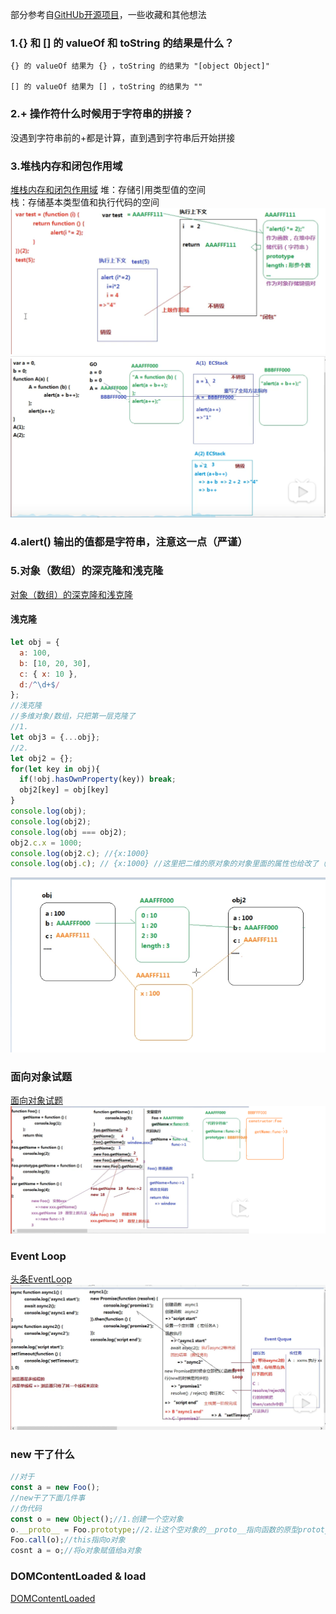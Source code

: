 部分参考自[GitHUb开源项目](https://github.com/CavsZhouyou/Front-End-Interview-Notebook/blob/master/JavaScript/JavaScript.md)，一些收藏和其他想法
### 1.{} 和 [] 的 valueOf 和 toString 的结果是什么？
```
{} 的 valueOf 结果为 {} ，toString 的结果为 "[object Object]"

[] 的 valueOf 结果为 [] ，toString 的结果为 ""
```
### 2.+ 操作符什么时候用于字符串的拼接？
没遇到字符串前的+都是计算，直到遇到字符串后开始拼接

### 3.堆栈内存和闭包作用域  
[堆栈内存和闭包作用域](../BasicJSExercises/语法/堆栈内存和闭包作用域.js)
堆：存储引用类型值的空间  
栈：存储基本类型值和执行代码的空间 
![闭包例题](../assets/img/闭包.png) 
![闭包函数重写](../assets/img/闭包函数重写.png)

### 4.alert() 输出的值都是字符串，注意这一点（严谨）  

### 5.对象（数组）的深克隆和浅克隆  
[对象（数组）的深克隆和浅克隆](../BasicJSExercises/语法/对象（数组）的深克隆和浅克隆.js)
#### 浅克隆  
```js
let obj = {
  a: 100,
  b: [10, 20, 30],
  c: { x: 10 },
  d:/^\d+$/
};
//浅克隆
//多维对象/数组，只把第一层克隆了
//1.
let obj3 = {...obj};
//2.
let obj2 = {};
for(let key in obj){
  if(!obj.hasOwnProperty(key)) break;
  obj2[key] = obj[key]
}
console.log(obj);
console.log(obj2);
console.log(obj === obj2);
obj2.c.x = 1000;
console.log(obj2.c); //{x:1000}
console.log(obj.c); // {x:1000} //这里把二维的原对象的对象里面的属性也给改了（浅克隆）
```
![浅克隆](../assets/img/浅克隆.png)  

### 面向对象试题  
[面向对象试题](../BasicJSExercises/语法/对象.js)  
![面向对象试题](../assets/img/面向对象试题.png)

### Event Loop  
[头条EventLoop](../BasicJSExercises/语法/EventLoop.js)  
![头条EventLoop](../assets/img/头条EventLoop.png)

### new 干了什么
```js
//对于
const a = new Foo();
//new干了下面几件事
//伪代码
const o = new Object();//1.创建一个空对象
o.__proto__ = Foo.prototype;//2.让这个空对象的__proto__指向函数的原型prototype
Foo.call(o);//this指向o对象
cosnt a = o;//将o对象赋值给a对象
```

###  DOMContentLoaded & load  
[ DOMContentLoaded](http://www.alloyteam.com/2014/03/effect-js-css-and-img-event-of-domcontentloaded/)



